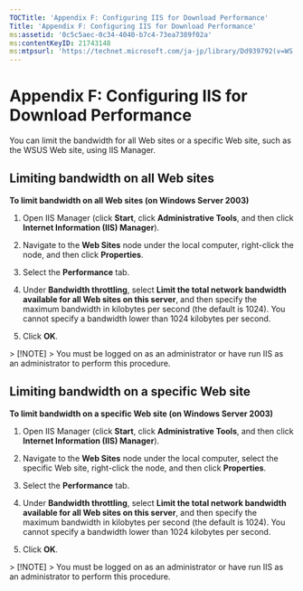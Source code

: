 ```yaml
---
TOCTitle: 'Appendix F: Configuring IIS for Download Performance'
Title: 'Appendix F: Configuring IIS for Download Performance'
ms:assetid: '0c5c5aec-0c34-4040-b7c4-73ea7389f02a'
ms:contentKeyID: 21743148
ms:mtpsurl: 'https://technet.microsoft.com/ja-jp/library/Dd939792(v=WS.10)'
---
```


Appendix F: Configuring IIS for Download Performance
====================================================

You can limit the bandwidth for all Web sites or a specific Web site, such as the WSUS Web site, using IIS Manager.

Limiting bandwidth on all Web sites
-----------------------------------

**To limit bandwidth on all Web sites (on Windows Server 2003)**
1.  Open IIS Manager (click **Start**, click **Administrative Tools**, and then click **Internet Information (IIS) Manager**).

2.  Navigate to the **Web Sites** node under the local computer, right-click the node, and then click **Properties**.

3.  Select the **Performance** tab.

4.  Under **Bandwidth throttling**, select **Limit the total network bandwidth available for all Web sites on this server**, and then specify the maximum bandwidth in kilobytes per second (the default is 1024). You cannot specify a bandwidth lower than 1024 kilobytes per second.

5.  Click **OK**.

 
<p> </p>
> [!NOTE]
> You must be logged on as an administrator or have run IIS as an administrator to perform this procedure.
 

Limiting bandwidth on a specific Web site
-----------------------------------------

**To limit bandwidth on a specific Web site (on Windows Server 2003)**
1.  Open IIS Manager (click **Start**, click **Administrative Tools**, and then click **Internet Information (IIS) Manager**).

2.  Navigate to the **Web Sites** node under the local computer, select the specific Web site, right-click the node, and then click **Properties**.

3.  Select the **Performance** tab.

4.  Under **Bandwidth throttling**, select **Limit the total network bandwidth available for all Web sites on this server**, and then specify the maximum bandwidth in kilobytes per second (the default is 1024). You cannot specify a bandwidth lower than 1024 kilobytes per second.

5.  Click **OK**.

 
<p> </p>
> [!NOTE]
> You must be logged on as an administrator or have run IIS as an administrator to perform this procedure.
